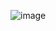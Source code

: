 
![image](https://user-images.githubusercontent.com/94213473/144279877-296c5eec-8b8e-4f78-be53-8c5bc111a7cf.png)
